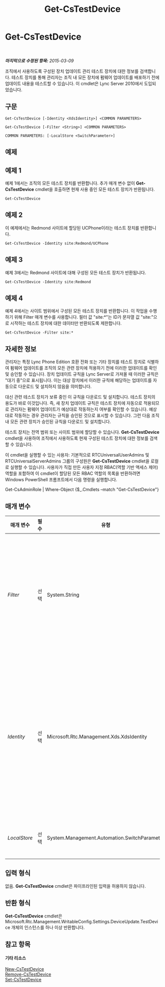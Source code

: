 ﻿---
title: Get-CsTestDevice
TOCTitle: Get-CsTestDevice
ms:assetid: 4c88d448-4130-40de-b7e9-7389922322f4
ms:mtpsurl: https://technet.microsoft.com/ko-kr/library/Gg398304(v=OCS.15)
ms:contentKeyID: 49303565
ms.date: 08/10/2015
mtps_version: v=OCS.15
ms.translationtype: HT
---

# Get-CsTestDevice

 

_**마지막으로 수정된 항목:** 2015-03-09_

조직에서 사용하도록 구성된 장치 업데이트 관리 테스트 장치에 대한 정보를 검색합니다. 테스트 장치를 통해 관리자는 조직 내 모든 장치에 펌웨어 업데이트를 배포하기 전에 업데이트 내용을 테스트할 수 있습니다. 이 cmdlet은 Lync Server 2010에서 도입되었습니다.

## 구문

    Get-CsTestDevice [-Identity <XdsIdentity>] <COMMON PARAMETERS>

    Get-CsTestDevice [-Filter <String>] <COMMON PARAMETERS>

    COMMON PARAMETERS: [-LocalStore <SwitchParameter>]

## 예제

## 예제 1

예제 1에서는 조직의 모든 테스트 장치를 반환합니다. 추가 매개 변수 없이 **Get-CsTestDevice** cmdlet을 호출하면 현재 사용 중인 모든 테스트 장치가 반환됩니다.

    Get-CsTestDevice

## 예제 2

이 예제에서는 Redmond 사이트에 할당된 UCPhone이라는 테스트 장치를 반환합니다.

    Get-CsTestDevice -Identity site:Redmond/UCPhone

## 예제 3

예제 3에서는 Redmond 사이트에 대해 구성된 모든 테스트 장치가 반환됩니다.

``` 
Get-CsTestDevice -Identity site:Redmond  
```

## 예제 4

예제 4에서는 사이트 범위에서 구성된 모든 테스트 장치를 반환합니다. 이 작업을 수행하기 위해 Filter 매개 변수를 사용합니다. 필터 값 "site:\*"는 ID가 문자열 값 "site:"으로 시작하는 테스트 장치에 대한 데이터만 반환되도록 제한합니다.

    Get-CsTestDevice -Filter site:*

## 자세한 정보

관리자는 특정 Lync Phone Edition 호환 전화 또는 기타 장치를 테스트 장치로 식별하여 펌웨어 업데이트를 조직의 모든 관련 장치에 적용하기 전에 이러한 업데이트를 확인 및 승인할 수 있습니다. 장치 업데이트 규칙을 Lync Server로 가져올 때 이러한 규칙은 "대기 중"으로 표시됩니다. 이는 대상 장치에서 이러한 규칙에 해당하는 업데이트를 자동으로 다운로드 및 설치하지 않음을 의미합니다.

대신 관련 테스트 장치가 보류 중인 이 규칙을 다운로드 및 설치합니다. 테스트 장치의 용도가 바로 이것입니다. 즉, 새 장치 업데이트 규칙은 테스트 장치에 자동으로 적용되므로 관리자는 펌웨어 업데이트가 예상대로 작동하는지 여부를 확인할 수 있습니다. 예상대로 작동하는 경우 관리자는 규칙을 승인된 것으로 표시할 수 있습니다. 그런 다음 조직 내 모든 관련 장치가 승인된 규칙을 다운로드 및 설치합니다.

테스트 장치는 전역 범위 또는 사이트 범위에 할당할 수 있습니다. **Get-CsTestDevice** cmdlet을 사용하여 조직에서 사용하도록 현재 구성된 테스트 장치에 대한 정보를 검색할 수 있습니다.

이 cmdlet을 실행할 수 있는 사용자: 기본적으로 RTCUniversalUserAdmins 및 RTCUniversalServerAdmins 그룹의 구성원은 **Get-CsTestDevice** cmdlet을 로컬로 실행할 수 있습니다. 사용자가 직접 만든 사용자 지정 RBAC(역할 기반 액세스 제어) 역할을 포함하여 이 cmdlet이 할당된 모든 RBAC 역할의 목록을 반환하려면 Windows PowerShell 프롬프트에서 다음 명령을 실행합니다.

Get-CsAdminRole | Where-Object {$\_.Cmdlets –match "Get-CsTestDevice"}

## 매개 변수


<table>
<colgroup>
<col style="width: 25%" />
<col style="width: 25%" />
<col style="width: 25%" />
<col style="width: 25%" />
</colgroup>
<thead>
<tr class="header">
<th>매개 변수</th>
<th>필수</th>
<th>유형</th>
<th>설명</th>
</tr>
</thead>
<tbody>
<tr class="odd">
<td><p><em>Filter</em></p></td>
<td><p>선택</p></td>
<td><p>System.String</p></td>
<td><p>반환할 테스트 장치를 지정할 때 와일드카드 문자를 사용할 수 있습니다. 예를 들어 사이트 범위에서 구성된 모든 테스트 장치 컬렉션을 반환하려면 -Filter &quot;site:*&quot; 구문을 사용합니다. Identity에 &quot;EMEA&quot;라는 용어가 포함된 모든 장치를 반환하려면 -Filter &quot;*EMEA*&quot; 구문을 사용합니다. Filter는 테스트 장치 컬렉션의 ID에만 적용됩니다. 다른 컬렉션 속성은 필터링할 수 없습니다.</p></td>
</tr>
<tr class="even">
<td><p><em>Identity</em></p></td>
<td><p>선택</p></td>
<td><p>Microsoft.Rtc.Management.Xds.XdsIdentity</p></td>
<td><p>반환할 테스트 장치의 ID를 나타냅니다. 전역 컬렉션에 저장된 UCPhone이라는 개별 장치를 나타내려면 -Identity global/UCPhone 구문을 사용합니다. 사이트 컬렉션에 있는 장치를 나타내려면 -Identity site:Redmond/UCPhone과 유사한 구문을 사용합니다. 전체 컬렉션을 나타내려면 장치 이름을 생략합니다. 예를 들어 -Identity site:Redmond 구문은 Redmond 사이트에 대해 구성된 모든 테스트 장치를 반환합니다.</p>
<p>ID를 지정할 때는 와일드카드를 사용할 수 없습니다.</p></td>
</tr>
<tr class="odd">
<td><p><em>LocalStore</em></p></td>
<td><p>선택</p></td>
<td><p>System.Management.Automation.SwitchParameter</p></td>
<td><p>중앙 관리 저장소 자체가 아니라 중앙 관리 저장소의 로컬 복제본에서 테스트 장치 데이터를 검색합니다.</p></td>
</tr>
</tbody>
</table>


## 입력 형식

없음. **Get-CsTestDevice** cmdlet은 파이프라인된 입력을 허용하지 않습니다.

## 반환 형식

**Get-CsTestDevice** cmdlet은 Microsoft.Rtc.Management.WritableConfig.Settings.DeviceUpdate.TestDevice 개체의 인스턴스를 하나 이상 반환합니다.

## 참고 항목

#### 기타 리소스

[New-CsTestDevice](new-cstestdevice.md)  
[Remove-CsTestDevice](remove-cstestdevice.md)  
[Set-CsTestDevice](set-cstestdevice.md)

